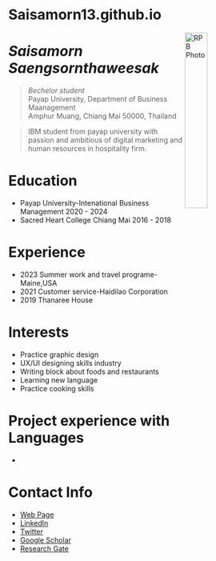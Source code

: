 # Saisamorn13.github.io

<img src="https://github.com/Saisamorn13/Saisamorn13.github.io/tree/mainthub.io/img/![image](https://github.com/Saisamorn13/Saisamorn13.github.io/assets/162402651/d038cc6a-3832-4e20-a197-1e3b86dff283)
![image](https://github.com/Saisamorn13/Saisamorn13.github.io/assets/162402651/b03797c6-d83d-428e-873a-73ee3b940461)
.png" alt="RPB Photo" align="right" width="30%"/>

# _Saisamorn Saengsornthaweesak_
> _Bechelor student_<br />
> Payap University, Department of Business Maanagement<br />
> Amphur Muang, Chiang Mai 50000, Thailand<br />

> IBM student from payap university with passion and ambitious of digital marketing and human resources in hospitality firm.  

# Education
* Payap University-Intenational Business Management 2020 - 2024
* Sacred Heart College Chiang Mai 2016 - 2018


# Experience
* 2023 Summer work and travel programe-Maine,USA
* 2021 Customer service-Haidilao Corporation 
* 2019 Thanaree House
# Interests
* Practice graphic design
* UX/UI designing skills industry
* Writing block about foods and restaurants
* Learning new language
* Practice cooking skills

# Project experience with Languages
* 
# Contact Info
* [Web Page](https://rbatzing.github.io)
* [LinkedIn](https://www.linkedin.com/in/robert-batzinger)
* [Twitter](https://twitter.com/rbatz)
* [Google Scholar](https://scholar.google.com/citations?user=LYSacdYAAAAJ&hl=en)
* [Research Gate](https://www.researchgate.net/profile/Robert-Batzinger)



